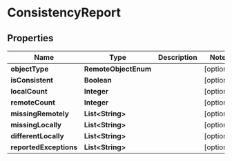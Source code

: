 

# ConsistencyReport


## Properties

| Name | Type | Description | Notes |
|------------ | ------------- | ------------- | -------------|
|**objectType** | **RemoteObjectEnum** |  |  [optional] |
|**isConsistent** | **Boolean** |  |  [optional] |
|**localCount** | **Integer** |  |  [optional] |
|**remoteCount** | **Integer** |  |  [optional] |
|**missingRemotely** | **List&lt;String&gt;** |  |  [optional] |
|**missingLocally** | **List&lt;String&gt;** |  |  [optional] |
|**differentLocally** | **List&lt;String&gt;** |  |  [optional] |
|**reportedExceptions** | **List&lt;String&gt;** |  |  [optional] |



